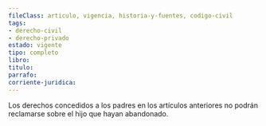 ```yaml
---
fileClass: articulo, vigencia, historia-y-fuentes, codigo-civil
tags:
- derecho-civil
- derecho-privado
estado: vigente
tipo: completo
libro:
titulo:
parrafo:
corriente-juridica:
---
```

Los derechos concedidos a los padres en los artículos anteriores no podrán reclamarse sobre el hijo que hayan abandonado.
